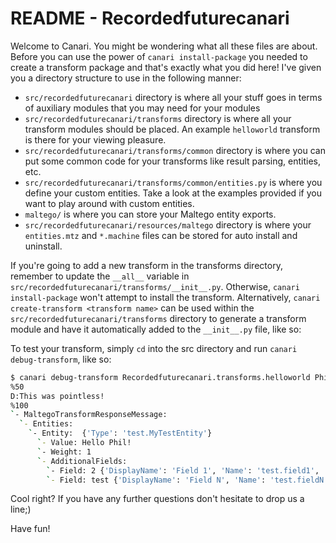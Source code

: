 # README - Recordedfuturecanari

Welcome to Canari. You might be wondering what all these files are about. Before you can use the power of
`canari install-package` you needed to create a transform package and that's exactly what you did here! I've given you a
directory structure to use in the following manner:

* `src/recordedfuturecanari` directory is where all your stuff goes in terms of auxiliary modules that you may need for your
  modules
* `src/recordedfuturecanari/transforms` directory is where all your transform modules should be placed. An example
  `helloworld` transform is there for your viewing pleasure.
* `src/recordedfuturecanari/transforms/common` directory is where you can put some common code for your transforms like result
  parsing, entities, etc.
* `src/recordedfuturecanari/transforms/common/entities.py` is where you define your custom entities. Take a look at the
  examples provided if you want to play around with custom entities.
* `maltego/` is where you can store your Maltego entity exports.
* `src/recordedfuturecanari/resources/maltego` directory is where your `entities.mtz` and `*.machine` files can be stored for auto
  install and uninstall.

If you're going to add a new transform in the transforms directory, remember to update the `__all__` variable in
`src/recordedfuturecanari/transforms/__init__.py`. Otherwise, `canari install-package` won't attempt to install the transform.
Alternatively, `canari create-transform <transform name>` can be used within the `src/recordedfuturecanari/transforms` directory
to generate a transform module and have it automatically added to the `__init__.py` file, like so:

To test your transform, simply `cd` into the src directory and run `canari debug-transform`, like so:

```bash
$ canari debug-transform Recordedfuturecanari.transforms.helloworld Phil
%50
D:This was pointless!
%100
`- MaltegoTransformResponseMessage:
  `- Entities:
    `- Entity:  {'Type': 'test.MyTestEntity'}
      `- Value: Hello Phil!
      `- Weight: 1
      `- AdditionalFields:
        `- Field: 2 {'DisplayName': 'Field 1', 'Name': 'test.field1', 'MatchingRule': 'strict'}
        `- Field: test {'DisplayName': 'Field N', 'Name': 'test.fieldN', 'MatchingRule': 'strict'}
```

Cool right? If you have any further questions don't hesitate to drop us a line;)

Have fun!